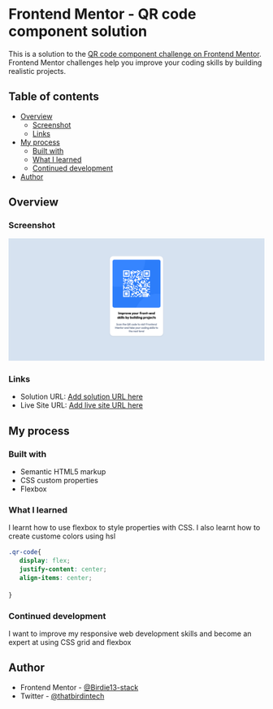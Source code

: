 # Frontend Mentor - QR code component solution

This is a solution to the [QR code component challenge on Frontend Mentor](https://www.frontendmentor.io/challenges/qr-code-component-iux_sIO_H). Frontend Mentor challenges help you improve your coding skills by building realistic projects. 

## Table of contents

- [Overview](#overview)
  - [Screenshot](#screenshot)
  - [Links](#links)
- [My process](#my-process)
  - [Built with](#built-with)
  - [What I learned](#what-i-learned)
  - [Continued development](#continued-development)
- [Author](#author)

## Overview


### Screenshot

![](./images/screenshot.jpg)

### Links

- Solution URL: [Add solution URL here](https://your-solution-url.com)
- Live Site URL: [Add live site URL here](https://your-live-site-url.com)

## My process

### Built with

- Semantic HTML5 markup
- CSS custom properties
- Flexbox

### What I learned
I learnt how to use flexbox to style properties with CSS. I also learnt how to create custome colors using hsl 


```css
.qr-code{
   display: flex;
   justify-content: center;
   align-items: center;

}
```


### Continued development

I want to improve my responsive web development skills and become an expert at using CSS grid and flexbox



## Author
- Frontend Mentor - [@Birdie13-stack](https://www.frontendmentor.io/profile/Birdie13-stack)
- Twitter - [@thatbirdintech](https://www.twitter.com/thatbirdintech)



